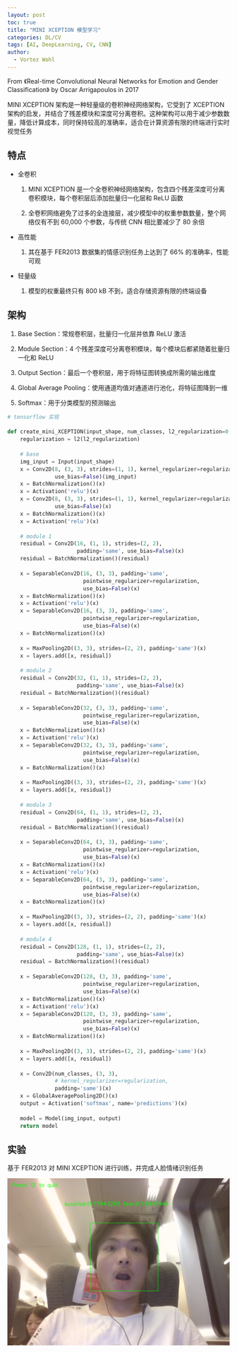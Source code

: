 ```yaml
---
layout: post
toc: true
title: "MINI XCEPTION 模型学习"
categories: DL/CV
tags: [AI, DeepLearning, CV, CNN]
author:
  - Vortez Wohl
---
```

From 《Real-time Convolutional Neural Networks for Emotion and Gender Classification》 by Oscar Arrigapoulos in 2017

MINI XCEPTION 架构是一种轻量级的卷积神经网络架构，它受到了 XCEPTION 架构的启发，并结合了残差模块和深度可分离卷积。这种架构可以用于减少参数数量，降低计算成本，同时保持较高的准确率，适合在计算资源有限的终端进行实时视觉任务

## 特点

- 全卷积

    1. MINI XCEPTION 是一个全卷积神经网络架构，包含四个残差深度可分离卷积模块，每个卷积层后添加批量归一化层和 ReLU 函数

    2. 全卷积网络避免了过多的全连接层，减少模型中的权重参数数量，整个网络仅有不到 60,000 个参数，与传统 CNN 相比要减少了 80 余倍

- 高性能

    1. 其在基于 FER2013 数据集的情感识别任务上达到了 66% 的准确率，性能可观

- 轻量级

    1. 模型的权重最终只有 800 kB 不到，适合存储资源有限的终端设备

## 架构

1. Base Section：常规卷积层，批量归一化层并依靠 ReLU 激活

2. Module Section：4 个残差深度可分离卷积模块，每个模块后都紧随着批量归一化和 ReLU

3. Output Section：最后一个卷积层，用于将特征图转换成所需的输出维度

4. Global Average Pooling：使用通道均值对通道进行池化，将特征图降到一维

5. Softmax：用于分类模型的预测输出

```python
# tensorflow 实现

def create_mini_XCEPTION(input_shape, num_classes, l2_regularization=0.01) -> Model:
    regularization = l2(l2_regularization)

    # base
    img_input = Input(input_shape)
    x = Conv2D(8, (3, 3), strides=(1, 1), kernel_regularizer=regularization,
               use_bias=False)(img_input)
    x = BatchNormalization()(x)
    x = Activation('relu')(x)
    x = Conv2D(8, (3, 3), strides=(1, 1), kernel_regularizer=regularization,
               use_bias=False)(x)
    x = BatchNormalization()(x)
    x = Activation('relu')(x)

    # module 1
    residual = Conv2D(16, (1, 1), strides=(2, 2),
                      padding='same', use_bias=False)(x)
    residual = BatchNormalization()(residual)

    x = SeparableConv2D(16, (3, 3), padding='same',
                        pointwise_regularizer=regularization,
                        use_bias=False)(x)
    x = BatchNormalization()(x)
    x = Activation('relu')(x)
    x = SeparableConv2D(16, (3, 3), padding='same',
                        pointwise_regularizer=regularization,
                        use_bias=False)(x)
    x = BatchNormalization()(x)

    x = MaxPooling2D((3, 3), strides=(2, 2), padding='same')(x)
    x = layers.add([x, residual])

    # module 2
    residual = Conv2D(32, (1, 1), strides=(2, 2),
                      padding='same', use_bias=False)(x)
    residual = BatchNormalization()(residual)

    x = SeparableConv2D(32, (3, 3), padding='same',
                        pointwise_regularizer=regularization,
                        use_bias=False)(x)
    x = BatchNormalization()(x)
    x = Activation('relu')(x)
    x = SeparableConv2D(32, (3, 3), padding='same',
                        pointwise_regularizer=regularization,
                        use_bias=False)(x)
    x = BatchNormalization()(x)

    x = MaxPooling2D((3, 3), strides=(2, 2), padding='same')(x)
    x = layers.add([x, residual])

    # module 3
    residual = Conv2D(64, (1, 1), strides=(2, 2),
                      padding='same', use_bias=False)(x)
    residual = BatchNormalization()(residual)

    x = SeparableConv2D(64, (3, 3), padding='same',
                        pointwise_regularizer=regularization,
                        use_bias=False)(x)
    x = BatchNormalization()(x)
    x = Activation('relu')(x)
    x = SeparableConv2D(64, (3, 3), padding='same',
                        pointwise_regularizer=regularization,
                        use_bias=False)(x)
    x = BatchNormalization()(x)

    x = MaxPooling2D((3, 3), strides=(2, 2), padding='same')(x)
    x = layers.add([x, residual])

    # module 4
    residual = Conv2D(128, (1, 1), strides=(2, 2),
                      padding='same', use_bias=False)(x)
    residual = BatchNormalization()(residual)

    x = SeparableConv2D(128, (3, 3), padding='same',
                        pointwise_regularizer=regularization,
                        use_bias=False)(x)
    x = BatchNormalization()(x)
    x = Activation('relu')(x)
    x = SeparableConv2D(128, (3, 3), padding='same',
                        pointwise_regularizer=regularization,
                        use_bias=False)(x)
    x = BatchNormalization()(x)

    x = MaxPooling2D((3, 3), strides=(2, 2), padding='same')(x)
    x = layers.add([x, residual])

    x = Conv2D(num_classes, (3, 3),
               # kernel_regularizer=regularization,
               padding='same')(x)
    x = GlobalAveragePooling2D()(x)
    output = Activation('softmax', name='predictions')(x)

    model = Model(img_input, output)
    return model
```

## 实验

基于 FER2013 对 MINI XCEPTION 进行训练，并完成人脸情绪识别任务

![alt text](/images/Mini-XCEPTION是什么/image-31.png)
